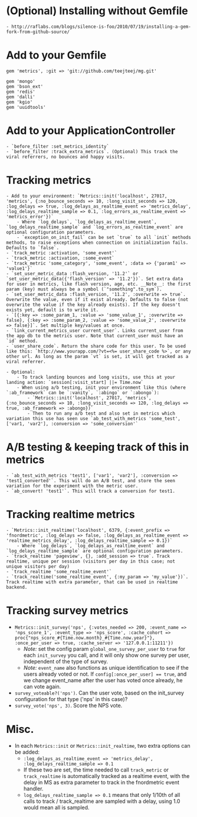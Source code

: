 # (Optional) Installing without Gemfile
	- http://raflabs.com/blogs/silence-is-foo/2010/07/19/installing-a-gem-fork-from-github-source/

# Add to your Gemfile

	gem 'metrics', :git => 'git://github.com/teejteej/mg.git'

	gem 'mongo'
	gem 'bson_ext'
	gem 'redis'
	gem 'dalli'
	gem 'kgio'
	gem 'uuidtools'

# Add to your ApplicationController

	- `before_filter :set_metrics_identity`
	- `before_filter :track_extra_metrics`. (Optional) This track the viral referrers, no bounces and happy visits.

# Tracking metrics

	- Add to your environment: `Metrics::init('localhost', 27017, 'metrics', {:no_bounce_seconds => 10, :long_visit_seconds => 120, :log_delays => true, :log_delays_as_realtime_event => 'metrics_delay', :log_delays_realtime_sample => 0.1, :log_errors_as_realtime_event => 'metrics_error'})`
		- Where `log_delays`, `log_delays_as_realtime_event`, `log_delays_realtime_sample` and `log_errors_as_realtime_event` are optional configuration parameters.
		- `exception_on_init_fail` can be set `true` to all `init` methods methods, to raise exceptions when connection on initialization fails. Defaults to `false`.
	- `track_metric :activation, 'some_event'`
	- `track_metric :activation, :some_event`
	- `track_metric 'some_category', 'some_event', :data => {'param1' => 'value1'}`
	- `set_user_metric_data :flash_version, '11.2'` or `set_user_metric_data({'flash_version' => '11.2'})`. Set extra data for user in metrics, like flash version, age, etc. __Note__: the first param (key) must always be a symbol (`"something".to_sym`).
	- `set_user_metric_data :flash_version, '11.2', :overwrite => true`. Overwrite the value, even if it exist already. Defaults to false (not overwrite the value if the key already exists). If the key doesn't exists yet, default is to write it.
	- `[{:key => :some_param_1, :value => 'some_value_1', :overwrite => false}, {:key => :some_param_2, :value => 'some_value_2', :overwrite => false}]`. Set multiple key/values at once.
	- `link_current_metrics_user current_user`. Links current_user from the app db to the metrics user. Note that current_user must have an `id` method.
	- `user_share_code`. Return the share code for this user. To be used like this: `http://www.yourapp.com/?vt=<%= user_share_code %>`, or any other url. As long as the param `vt` is set, it will get tracked as a viral referrer.

	- Optional:
	    - To track landing bounces and long visits, use this at your landing action: `session[:visit_start] ||= Time.now`
	    - When using a/b testing, init your environment like this (where `:ab_framework` can be `:vanity`, `:abingo` or `:abongo`):
	        - `Metrics::init('localhost', 27017, 'metrics', {:no_bounce_seconds => 10, :long_visit_seconds => 120, :log_delays => true, :ab_framework => :abongo})`
	        - Then to run any a/b test and also set in metrics which variation this use has seen use `ab_test_with_metrics 'some_test', ['var1, 'var2'], :conversion => 'some_conversion'`

# A/B testing & keeping track of this in metrics
	- `ab_test_with_metrics 'test1', ['var1', 'var2'], :conversion => 'test1_converted'`. This will do an A/B test, and store the seen variation for the experiment with the metric user.
	- `ab_convert! 'test1'`. This will track a conversion for test1.

# Tracking realtime metrics

	- `Metrics::init_realtime('localhost', 6379, {:event_prefix => 'fnordmetric', :log_delays => false, :log_delays_as_realtime_event => 'realtime_metrics_delay', :log_delays_realtime_sample => 0.1})`
		- Where `log_delays`, `log_delays_as_realtime_event` and `log_delays_realtime_sample` are optional configuration parameters.
	- `track_realtime 'pageview', {}, :add_session => true`. Track realtime, unique per session (visitors per day in this case; not unique visitors per day)
	- `track_realtime 'some_realtime_event'`
	- `track_realtime('some_realtime_event', {:my_param => 'my_value'})`. Track realtime with extra parameter, that can be used in realtime backend.

# Tracking survey metrics

- `Metrics::init_survey('nps', {:votes_needed => 200, :event_name => 'nps_score_1', :event_type => 'nps_score', :cache_cohort => proc{"nps_score_#{Time.now.month}_#{Time.now.year}"}, :once_per_user => true, :cache_server => '127.0.0.1:11211'})`
  - _Note:_ set the config param `global_one_survey_per_user` to `true` for each `init_survey` you call, and it will only show one survey per user, independent of the type of survey.
  - _Note:_ `event_name` also functions as unique identification to see if the users already voted or not. If `config[:once_per_user] == true`, and we change event_name after the user has voted once already, he can vote again.
- `survey_voteable?('nps')`. Can the user vote, based on the init_survey configuration for that type ('nps' in this case)?
- `survey_vote('nps', 3)`. Score the NPS vote.

# Misc.

- In each `Metrics::init` or `Metrics::init_realtime`, two extra options can be added:
	- `:log_delays_as_realtime_event => 'metrics_delay', :log_delays_realtime_sample => 0.1`
	- If these two are set, the time needed to call `track_metric` or `track_realtime` is automatically tracked as a realtime event, with the delay in MS as extra parameter to track in the fnordmetric event handler.
	- `log_delays_realtime_sample => 0.1` means that only 1/10th of all calls to track / track_realtime are sampled with a delay, using 1.0 would mean all is sampled.
